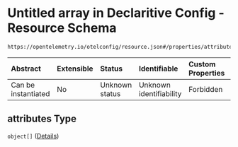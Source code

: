 # Untitled array in Declaritive Config - Resource Schema

```txt
https://opentelemetry.io/otelconfig/resource.json#/properties/attributes
```



| Abstract            | Extensible | Status         | Identifiable            | Custom Properties | Additional Properties | Access Restrictions | Defined In                                                        |
| :------------------ | :--------- | :------------- | :---------------------- | :---------------- | :-------------------- | :------------------ | :---------------------------------------------------------------- |
| Can be instantiated | No         | Unknown status | Unknown identifiability | Forbidden         | Allowed               | none                | [resource.json\*](../schema/resource.json "open original schema") |

## attributes Type

`object[]` ([Details](resource-defs-attributenamevalue.md))
